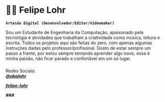 # 🧑‍💻 Felipe Lohr

**`Artesão Digital (Desenvolvedor/Editor/Videomaker)`**

Sou um Estudante de Engenharia da Computação, apaixonado pela tecnológia e atividades que trabalham a criatividade como música, leitura e escrita. Todos os projetos aqui são feitas do zero, com apenas algumas instruções dadas pelo professor/profissinal. Gosto de estar sempre um passo a frente, por estou sempre tentando aprender algo novo, essa é minha paixão, não ficar parado e confortável em um só lugar. 

### 
<p align="left">
Redes Sociais:<br>
	<a href="https://www.instagram.com/akalohr/">
		<b><i>@akalohr<p></a>
	<a href="https://www.linkedin.com/in/felipe-lohr-683329303/">
		<b><i>felipe-lohr</a>
</p>
###

